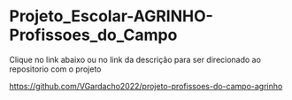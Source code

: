 # Projeto_Escolar-AGRINHO-Profissoes_do_Campo

Clique no link abaixo ou no link da descrição para ser direcionado ao repositorio com o projeto

https://github.com/VGardacho2022/projeto-profissoes-do-campo-agrinho
